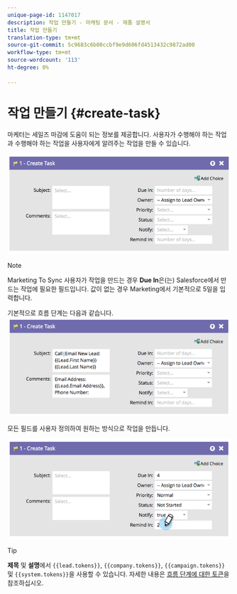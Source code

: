 ```yaml
---
unique-page-id: 1147017
description: 작업 만들기 - 마케팅 문서 - 제품 설명서
title: 작업 만들기
translation-type: tm+mt
source-git-commit: 5c9683c6b00ccbf9e9d606fd4513432c9872ad00
workflow-type: tm+mt
source-wordcount: '113'
ht-degree: 0%

---
```



# 작업 만들기 {#create-task}

마케터는 세일즈 마감에 도움이 되는 정보를 제공합니다. 사용자가 수행해야 하는 작업과 수행해야 하는 작업을 사용자에게 알려주는 작업을 만들 수 있습니다.

![](assets/image2014-9-22-14-3a54-3a46.png)

>[!NOTE]
>
>Marketing To Sync 사용자가 작업을 만드는 경우 **Due In**&#x200B;은(는) Salesforce에서 만드는 작업에 필요한 필드입니다. 값이 없는 경우 Marketing에서 기본적으로 5일을 입력합니다.

기본적으로 흐름 단계는 다음과 같습니다.   ![](assets/image2014-9-22-14-3a54-3a49.png)

모든 필드를 사용자 정의하여 원하는 방식으로 작업을 만듭니다.

![](assets/image2014-9-22-14-3a54-3a52.png)

>[!TIP]
>
>**제목** 및 **설명**&#x200B;에서 `{{lead.tokens}}`, `{{company.tokens}}`, `{{campaign.tokens}}` 및 `{{system.tokens}}`을 사용할 수 있습니다. 자세한 내용은 [흐름 단계에 대한 토큰](../../../../product-docs/core-marketo-concepts/smart-campaigns/flow-actions/use-tokens-in-flow-steps.md)을 참조하십시오.

